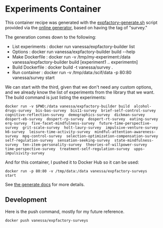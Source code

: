# Experiments Container

This container recipe was generated with the [expfactory-generate.sh](expfactory-generate.sh) script provided via the [online generator](https://expfactory.github.io/experiments/r/survey/#), based on having the tag of "survey."

The generation comes down to the following:

- List experiments : docker run vanessa/expfactory-builder list
- Options          : docker run vanessa/expfactory-builder build --help
- Make Dockerfile  : docker run -v /tmp/my-experiment:/data vanessa/expfactory-builder build [experiment1 .. experimentn]
- Build Dockerfile : docker build -t vanessa/survey .
- Run container    : docker run -v /tmp/data:/scif/data -p 80:80 vanessa/survey start

We can start with the third, given that we don't need any custom options, and we already know the list of experiments from the library that we want. The build command is just listing the experiments:

```
docker run -v $PWD:/data vanessa/expfactory-builder build  alcohol-drugs-survey  bis-bas-survey  bis11-survey  brief-self-control-survey  cognitive-reflection-survey  demographics-survey  dickman-survey  dospert-eb-survey  dospert-rp-survey  dospert-rt-survey  eating-survey  erq-survey  five-facet-mindfulness-survey  future-time-perspective-survey  grit-scale-survey  holt-laury-survey  impulsive-venture-survey  k6-survey  leisure-time-activity-survey  mindful-attention-awareness-survey  mpq-control-survey  selection-optimization-compensation-survey  self-regulation-survey  sensation-seeking-survey  state-mindfulness-survey  ten-item-personality-survey  theories-of-willpower-survey  time-perspective-survey  treatment-self-regulation-survey  upps-impulsivity-survey 
```

And for this container, I pushed it to Docker Hub so it can be used:

```
docker run -p 80:80 -v /tmp/data:/data vanessa/expfactory-surveys start
```


See [the generate docs](https://expfactory.github.io/expfactory/generate.html) for more details.

## Development
Here is the push command, mostly for my future reference.

```
docker push vanessa/expfactory-surveys
```

